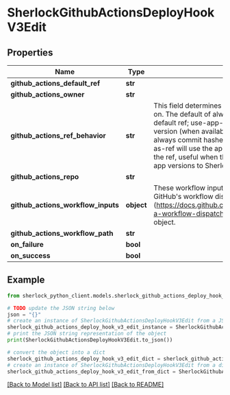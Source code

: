 # SherlockGithubActionsDeployHookV3Edit


## Properties

Name | Type | Description | Notes
------------ | ------------- | ------------- | -------------
**github_actions_default_ref** | **str** |  | [optional] 
**github_actions_owner** | **str** |  | [optional] 
**github_actions_ref_behavior** | **str** | This field determines what git ref the workflow will be run on. The default of always-use-default-ref always uses the default ref; use-app-version-as-ref will use the app version (when available) as the ref, useful when versions are always commit hashes or tags; use-app-version-commit-as-ref will use the app version&#39;s commit (when available) as the ref, useful when the repo is configured to fully report app versions to Sherlock. | [optional] [default to 'always-use-default-ref']
**github_actions_repo** | **str** |  | [optional] 
**github_actions_workflow_inputs** | **object** | These workflow inputs will be passed statically as-is to GitHub&#39;s workflow dispatch API (https://docs.github.com/en/rest/actions/workflows#create-a-workflow-dispatch-event) as the &#x60;inputs&#x60; parameter object. | [optional] 
**github_actions_workflow_path** | **str** |  | [optional] 
**on_failure** | **bool** |  | [optional] 
**on_success** | **bool** |  | [optional] 

## Example

```python
from sherlock_python_client.models.sherlock_github_actions_deploy_hook_v3_edit import SherlockGithubActionsDeployHookV3Edit

# TODO update the JSON string below
json = "{}"
# create an instance of SherlockGithubActionsDeployHookV3Edit from a JSON string
sherlock_github_actions_deploy_hook_v3_edit_instance = SherlockGithubActionsDeployHookV3Edit.from_json(json)
# print the JSON string representation of the object
print(SherlockGithubActionsDeployHookV3Edit.to_json())

# convert the object into a dict
sherlock_github_actions_deploy_hook_v3_edit_dict = sherlock_github_actions_deploy_hook_v3_edit_instance.to_dict()
# create an instance of SherlockGithubActionsDeployHookV3Edit from a dict
sherlock_github_actions_deploy_hook_v3_edit_from_dict = SherlockGithubActionsDeployHookV3Edit.from_dict(sherlock_github_actions_deploy_hook_v3_edit_dict)
```
[[Back to Model list]](../README.md#documentation-for-models) [[Back to API list]](../README.md#documentation-for-api-endpoints) [[Back to README]](../README.md)


